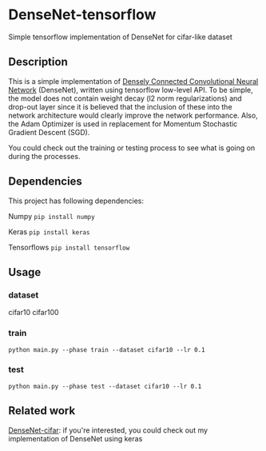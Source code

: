 # DenseNet-tensorflow
Simple tensorflow implementation of DenseNet for cifar-like dataset 
## **Description** 
This is a simple implementation of [Densely Connected Convolutional Neural Network](https://arxiv.org/abs/1608.06993) (DenseNet), written using tensorflow low-level API. To be simple, the model does not contain weight decay (l2 norm regularizations) and drop-out layer since it is believed that the inclusion of these into the network architecture would clearly improve the network performance. Also, the Adam Optimizer is used in replacement for Momentum Stochastic Gradient Descent (SGD). 

You could check out the training or testing process to see what is going on during the processes.
## **Dependencies**
This project has following dependencies:

Numpy `pip install numpy`

Keras `pip install keras`

Tensorflows `pip install tensorflow`
## **Usage**
### dataset 
cifar10 
cifar100 
### train
`python main.py --phase train --dataset cifar10 --lr 0.1`
### test 
`python main.py --phase test --dataset cifar10 --lr 0.1`
## Related work 
[DenseNet-cifar](https://github.com/giahuylhoang/DenseNet-keras/blob/master/DenseNet_cifar.py): if you're interested, you could check out my implementation of DenseNet using keras
